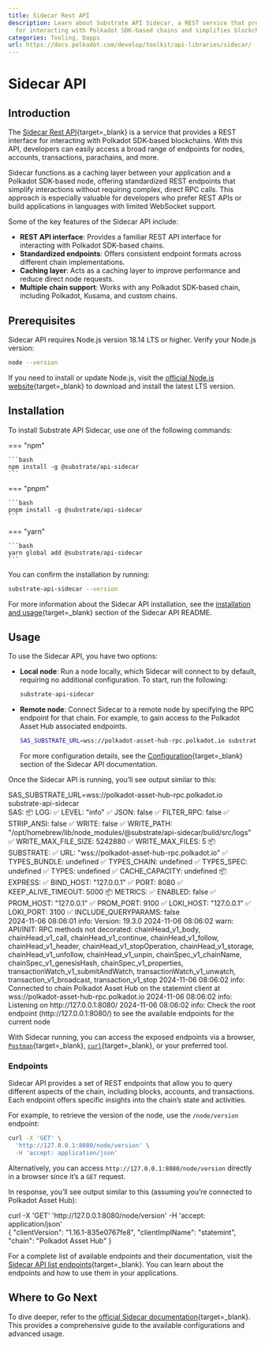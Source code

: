 ```yaml
---
title: Sidecar Rest API
description: Learn about Substrate API Sidecar, a REST service that provides endpoints
  for interacting with Polkadot SDK-based chains and simplifies blockchain interactions.
categories: Tooling, Dapps
url: https://docs.polkadot.com/develop/toolkit/api-libraries/sidecar/
---
```


# Sidecar API

## Introduction

The [Sidecar Rest API](https://github.com/paritytech/substrate-api-sidecar){target=\_blank} is a service that provides a REST interface for interacting with Polkadot SDK-based blockchains. With this API, developers can easily access a broad range of endpoints for nodes, accounts, transactions, parachains, and more.

Sidecar functions as a caching layer between your application and a Polkadot SDK-based node, offering standardized REST endpoints that simplify interactions without requiring complex, direct RPC calls. This approach is especially valuable for developers who prefer REST APIs or build applications in languages with limited WebSocket support.

Some of the key features of the Sidecar API include:

- **REST API interface**: Provides a familiar REST API interface for interacting with Polkadot SDK-based chains.
- **Standardized endpoints**: Offers consistent endpoint formats across different chain implementations.
- **Caching layer**: Acts as a caching layer to improve performance and reduce direct node requests.
- **Multiple chain support**: Works with any Polkadot SDK-based chain, including Polkadot, Kusama, and custom chains.

## Prerequisites

Sidecar API requires Node.js version 18.14 LTS or higher. Verify your Node.js version:

```bash
node --version
```

If you need to install or update Node.js, visit the [official Node.js website](https://nodejs.org/){target=\_blank} to download and install the latest LTS version.

## Installation

To install Substrate API Sidecar, use one of the following commands:

=== "npm"

    ```bash
    npm install -g @substrate/api-sidecar
    ```

=== "pnpm"

    ```bash
    pnpm install -g @substrate/api-sidecar
    ```

=== "yarn"

    ```bash
    yarn global add @substrate/api-sidecar
    ```

You can confirm the installation by running:

```bash
substrate-api-sidecar --version
```

For more information about the Sidecar API installation, see the [installation and usage](https://github.com/paritytech/substrate-api-sidecar?tab=readme-ov-file#npm-package-installation-and-usage){target=\_blank} section of the Sidecar API README.

## Usage

To use the Sidecar API, you have two options:

- **Local node**: Run a node locally, which Sidecar will connect to by default, requiring no additional configuration. To start, run the following:

    ```bash
    substrate-api-sidecar
    ```

- **Remote node**: Connect Sidecar to a remote node by specifying the RPC endpoint for that chain. For example, to gain access to the Polkadot Asset Hub associated endpoints.

    ```bash
    SAS_SUBSTRATE_URL=wss://polkadot-asset-hub-rpc.polkadot.io substrate-api-sidecar
    ```

    For more configuration details, see the [Configuration](https://github.com/paritytech/substrate-api-sidecar?tab=readme-ov-file#configuration){target=\_blank} section of the Sidecar API documentation.

Once the Sidecar API is running, you’ll see output similar to this:

<div id="termynal" data-termynal>
    <span data-ty='input'><span class='file-path'></span>SAS_SUBSTRATE_URL=wss://polkadot-asset-hub-rpc.polkadot.io substrate-api-sidecar</span>
    <br>
    <span data-ty>SAS:</span>
    <span data-ty>📦 LOG:</span>
    <span data-ty>   ✅ LEVEL: "info"</span>
    <span data-ty>   ✅ JSON: false</span>
    <span data-ty>   ✅ FILTER_RPC: false</span>
    <span data-ty>   ✅ STRIP_ANSI: false</span>
    <span data-ty>   ✅ WRITE: false</span>
    <span data-ty>   ✅ WRITE_PATH: "/opt/homebrew/lib/node_modules/@substrate/api-sidecar/build/src/logs"</span>
    <span data-ty>   ✅ WRITE_MAX_FILE_SIZE: 5242880</span>
    <span data-ty>   ✅ WRITE_MAX_FILES: 5</span>
    <span data-ty>📦 SUBSTRATE:</span>
    <span data-ty>   ✅ URL: "wss://polkadot-asset-hub-rpc.polkadot.io"</span>
    <span data-ty>   ✅ TYPES_BUNDLE: undefined</span>
    <span data-ty>   ✅ TYPES_CHAIN: undefined</span>
    <span data-ty>   ✅ TYPES_SPEC: undefined</span>
    <span data-ty>   ✅ TYPES: undefined</span>
    <span data-ty>   ✅ CACHE_CAPACITY: undefined</span>
    <span data-ty>📦 EXPRESS:</span>
    <span data-ty>   ✅ BIND_HOST: "127.0.0.1"</span>
    <span data-ty>   ✅ PORT: 8080</span>
    <span data-ty>   ✅ KEEP_ALIVE_TIMEOUT: 5000</span>
    <span data-ty>📦 METRICS:</span>
    <span data-ty>   ✅ ENABLED: false</span>
    <span data-ty>   ✅ PROM_HOST: "127.0.0.1"</span>
    <span data-ty>   ✅ PROM_PORT: 9100</span>
    <span data-ty>   ✅ LOKI_HOST: "127.0.0.1"</span>
    <span data-ty>   ✅ LOKI_PORT: 3100</span>
    <span data-ty>   ✅ INCLUDE_QUERYPARAMS: false</span>
    <br>
    <span data-ty>2024-11-06 08:06:01 info: Version: 19.3.0</span>
    <span data-ty>2024-11-06 08:06:02 warn: API/INIT: RPC methods not decorated: chainHead_v1_body, chainHead_v1_call, chainHead_v1_continue, chainHead_v1_follow, chainHead_v1_header, chainHead_v1_stopOperation, chainHead_v1_storage, chainHead_v1_unfollow, chainHead_v1_unpin, chainSpec_v1_chainName, chainSpec_v1_genesisHash, chainSpec_v1_properties, transactionWatch_v1_submitAndWatch, transactionWatch_v1_unwatch, transaction_v1_broadcast, transaction_v1_stop</span>
    <span data-ty>2024-11-06 08:06:02 info: Connected to chain Polkadot Asset Hub on the statemint client at wss://polkadot-asset-hub-rpc.polkadot.io</span>
    <span data-ty>2024-11-06 08:06:02 info: Listening on http://127.0.0.1:8080/</span>
    <span data-ty>2024-11-06 08:06:02 info: Check the root endpoint (http://127.0.0.1:8080/) to see the available endpoints for the current node</span>
</div>

With Sidecar running, you can access the exposed endpoints via a browser, [`Postman`](https://www.postman.com/){target=\_blank}, [`curl`](https://curl.se/){target=\_blank}, or your preferred tool.

### Endpoints

Sidecar API provides a set of REST endpoints that allow you to query different aspects of the chain, including blocks, accounts, and transactions. Each endpoint offers specific insights into the chain’s state and activities.

For example, to retrieve the version of the node, use the `/node/version` endpoint:

```bash
curl -X 'GET' \
  'http://127.0.0.1:8080/node/version' \
  -H 'accept: application/json'
```

Alternatively, you can access `http://127.0.0.1:8080/node/version` directly in a browser since it’s a `GET` request.

In response, you’ll see output similar to this (assuming you’re connected to Polkadot Asset Hub):

<div id="termynal" data-termynal>
    <span data-ty="input"><span class="file-path"></span>curl -X 'GET' 'http://127.0.0.1:8080/node/version' -H 'accept: application/json'</span>
    <br>
    <span data-ty>{</span>
    <span data-ty>    "clientVersion": "1.16.1-835e0767fe8",</span>
    <span data-ty>    "clientImplName": "statemint",</span>
    <span data-ty>    "chain": "Polkadot Asset Hub"</span>
    <span data-ty>}</span>
</div>

For a complete list of available endpoints and their documentation, visit the [Sidecar API list endpoints](https://paritytech.github.io/substrate-api-sidecar/dist/){target=\_blank}. You can learn about the endpoints and how to use them in your applications.

## Where to Go Next

To dive deeper, refer to the [official Sidecar documentation](https://github.com/paritytech/substrate-api-sidecar?tab=readme-ov-file#substrateapi-sidecar){target=\_blank}. This provides a comprehensive guide to the available configurations and advanced usage.
